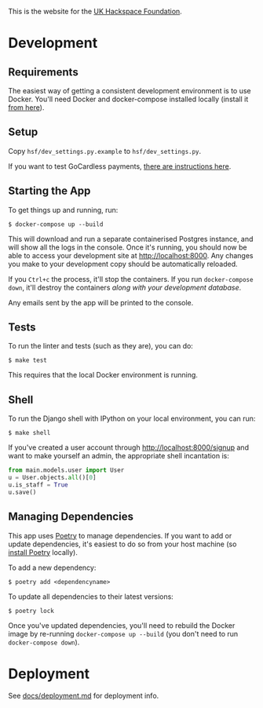 This is the website for the [UK Hackspace Foundation](hackspace.org.uk).

# Development

## Requirements
The easiest way of getting a consistent development environment is to use Docker. You'll
need Docker and docker-compose installed locally (install it 
[from here](https://store.docker.com/search?type=edition&offering=community)).

## Setup

Copy `hsf/dev_settings.py.example` to `hsf/dev_settings.py`.

If you want to test GoCardless payments, [there are instructions here](docs/gocardless.md).

## Starting the App

To get things up and running, run:

	$ docker-compose up --build

This will download and run a separate containerised Postgres instance, and will show all the logs
in the console. Once it's running, you should now be able to access your development site at 
[http://localhost:8000](http://localhost:8000). Any changes you make to your development
copy should be automatically reloaded.

If you `Ctrl+c` the process, it'll stop the containers. If you run
`docker-compose down`, it'll destroy the containers *along with your development database*.

Any emails sent by the app will be printed to the console.

## Tests

To run the linter and tests (such as they are), you can do:

	$ make test

This requires that the local Docker environment is running.

## Shell

To run the Django shell with IPython on your local environment, you can run:

	$ make shell

If you've created a user account through [http://localhost:8000/signup](http://localhost:8000/signup)
and want to make yourself an admin, the appropriate shell incantation is:

```python
from main.models.user import User
u = User.objects.all()[0]
u.is_staff = True
u.save()
```

## Managing Dependencies

This app uses [Poetry](https://python-poetry.org/) to manage dependencies. If you want
to add or update dependencies, it's easiest to do so from your host machine (so 
[install Poetry](https://python-poetry.org/docs/) locally).

To add a new dependency:

	$ poetry add <dependencyname>

To update all dependencies to their latest versions:

	$ poetry lock

Once you've updated dependencies, you'll need to rebuild the Docker image by re-running
`docker-compose up --build` (you don't need to run `docker-compose down`).

# Deployment

See [docs/deployment.md](docs/deployment.md) for deployment info.
